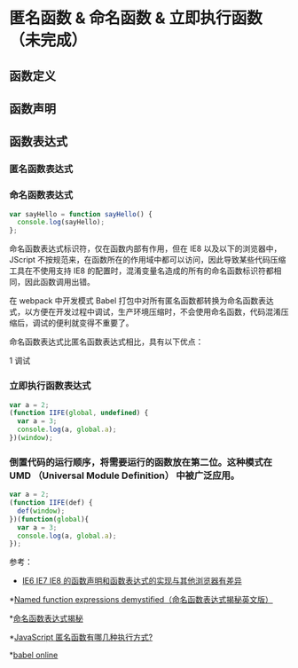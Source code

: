 # 匿名函数 & 命名函数 & 立即执行函数 （未完成）

## 函数定义

## 函数声明

## 函数表达式

### 匿名函数表达式

### 命名函数表达式

```javascript
var sayHello = function sayHello() {
  console.log(sayHello);
};
```

命名函数表达式标识符，仅在函数内部有作用，但在 IE8 以及以下的浏览器中，JScript 不按规范来，在函数所在的作用域中都可以访问，因此导致某些代码压缩工具在不使用支持 IE8 的配置时，混淆变量名造成的所有的命名函数标识符都相同，因此函数调用出错。

在 webpack 中开发模式 Babel 打包中对所有匿名函数都转换为命名函数表达式，以方便在开发过程中调试，生产环境压缩时，不会使用命名函数，代码混淆压缩后，调试的便利就变得不重要了。

命名函数表达式比匿名函数表达式相比，具有以下优点：

1 调试

### 立即执行函数表达式

```javascript
var a = 2;
(function IIFE(global, undefined) {
  var a = 3;
  console.log(a, global.a);
})(window);
```

### 倒置代码的运行顺序，将需要运行的函数放在第二位。这种模式在 UMD （Universal Module Definition） 中被广泛应用。

```javascript
var a = 2;
(function IIFE(def) {
  def(window);
})(function(global){
  var a = 3;
  console.log(a, global.a);
});
```

参考：

* [IE6 IE7 IE8 的函数声明和函数表达式的实现与其他浏览器有差异](http://w3help.org/zh-cn/causes/SJ9001)

*[Named function expressions demystified（命名函数表达式揭秘英文版）](https://kangax.github.io/nfe/)

*[命名函数表达式揭秘](http://justjavac.com/named-function-expressions-demystified.html#jscript-bugs)

*[JavaScript 匿名函数有哪几种执行方式?](https://www.zhihu.com/question/20249179)

*[babel online](http://babeljs.io/repl/)